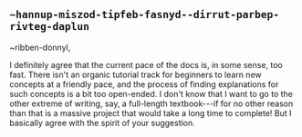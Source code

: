 ## `~hannup-miszod-tipfeb-fasnyd--dirrut-parbep-rivteg-daplun`
~ribben-donnyl,

I definitely agree that the current pace of the docs is, in some sense, too fast.  There isn't an organic tutorial track for beginners to learn new concepts at a friendly pace, and the process of finding explanations for such concepts is a bit too open-ended.  I don't know that I want to go to the other extreme of writing, say, a full-length textbook---if for no other reason than that is a massive project that would take a long time to complete!  But I basically agree with the spirit of your suggestion.
